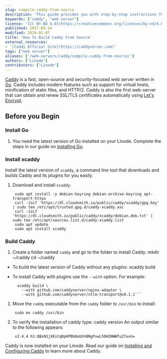 ```yaml
---
slug: compile-caddy-from-source
description: 'This guide provides you with step-by-step instructions for building Caddy, the fast, open-source, security focused web server from source on Linux.'
keywords: ["caddy", "web server"]
license: '[CC BY-ND 4.0](https://creativecommons.org/licenses/by-nd/4.0)'
published: 2017-09-14
modified: 2019-01-07
title: 'How To Build Caddy From Source'
external_resources:
- '[Caddy Official Site](https://caddyserver.com)'
tags: ["web server"]
aliases: ['/web-servers/caddy/compile-caddy-from-source/']
authors: ["Linode"]
contributors: ["Linode"]
---
```


[Caddy](https://caddyserver.com/) is a fast, open-source and security-focused web server written in [Go](https://golang.org/). Caddy includes modern features such as support for virtual hosts, minification of static files, and HTTP/2. Caddy is also the first web-server that can obtain and renew SSL/TLS certificates automatically using [Let's Encrypt](https://letsencrypt.org/).

## Before you Begin

### Install Go

1. You need the latest version of Go installed on your Linode. Complete the steps in our guide on [installing Go](/docs/guides/install-go-on-ubuntu/).

### Install xcaddy

Install the latest version of `xcaddy`, a command line tool that downloads and builds Caddy and its plugins for you easily.

1. Download and install `xcaddy`:

        sudo apt install -y debian-keyring debian-archive-keyring apt-transport-https
        curl -1sLf 'https://dl.cloudsmith.io/public/caddy/xcaddy/gpg.key' | sudo tee /etc/apt/trusted.gpg.d/caddy-xcaddy.asc
        curl -1sLf 'https://dl.cloudsmith.io/public/caddy/xcaddy/debian.deb.txt' | sudo tee /etc/apt/sources.list.d/caddy-xcaddy.list
        sudo apt update
        sudo apt install xcaddy

### Build Caddy

1. Create a folder named `caddy` and go to the folder to install Caddy:
        mkdir ~/caddy
        cd ~/caddy
* To build the latest version of Caddy without any plugins:
        xcaddy build

* To install Caddy with plugins use the `--with` option. For example:

        xcaddy build \
          --with github.com/caddyserver/nginx-adapter \
          --with github.com/caddyserver/ntlm-transport@v0.1.1```

1. Move the `caddy` executable from the `caddy` folder to `/usr/bin` to install:

        sudo mv caddy /usr/bin

1. To verify the installation of caddy type:
       caddy version
    An output similar to the following appears:

        v2.4.4 h1:QBsN1jXEsCqRpKPBb8ebVnBNgPxwL50HINWWTuZ7evU=

Caddy is now installed on your Linode. Read our guide on [Installing and Configuring Caddy](/docs/guides/install-and-configure-caddy-on-centos-7/) to learn more about Caddy.
